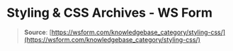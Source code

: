 # Styling & CSS Archives - WS Form

> **Source**: [https://wsform.com/knowledgebase_category/styling-css/](https://wsform.com/knowledgebase_category/styling-css/)
